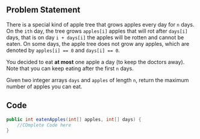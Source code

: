 ## Problem Statement
There is a special kind of apple tree that grows apples every day for `n` days. On the `ith` day, the tree grows `apples[i]` apples that will rot after `days[i]` days, that is on day `i + days[i]` the apples will be rotten and cannot be eaten. On some days, the apple tree does not grow any apples, which are denoted by `apples[i] == 0` and `days[i] == 0`.

You decided to eat **at most** one apple a day (to keep the doctors away). Note that you can keep eating after the first `n` days.

Given two integer arrays `days` and `apples` of length `n`, return the maximum number of apples you can eat.

## Code
```java
public int eatenApples(int[] apples, int[] days) {
	//COmplete Code here        
}
```
